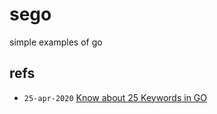 # sego
simple examples of go


## refs
+ `25-apr-2020` [Know about 25 Keywords in GO](https://articles.wesionary.team/eca109855d4d)
